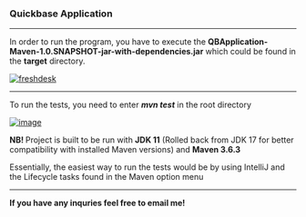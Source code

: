 <h3>Quickbase Application</h3>
<hr/>
<p> In order to run the program, you have to execute the <strong>QBApplication-Maven-1.0.SNAPSHOT-jar-with-dependencies.jar</strong> which could be found in the <strong>target</strong> directory. </p>
<a href="https://ibb.co/v4kX14x"><img src="https://i.ibb.co/d4DmB40/freshdesk.png" alt="freshdesk" border="0"></a>

<hr/>
<p> To run the tests, you need to enter <strong><em>mvn test</em></strong> in the root directory </p>
<a href="https://ibb.co/ZKWJXdN"><img src="https://i.ibb.co/q9knjBx/image.png" alt="image" border="0"></a>

<br/>

<p> <strong> NB! </strong> Project is built to be run with <strong>JDK 11</strong> (Rolled back from JDK 17 for better compatibility with installed Maven versions) and <strong>Maven 3.6.3</strong></p>
<p> Essentially, the easiest way to run the tests would be by using IntelliJ and the Lifecycle tasks found in the Maven option menu</p>
<hr/>
<p><strong> If you have any inquries feel free to email me! </strong></p>
